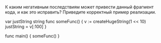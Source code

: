 К каким негативным последствиям может привести данный фрагмент кода, и как это исправить? Приведите корректный пример реализации.


var justString string
func someFunc() {
v := createHugeString(1 << 10)
justString = v[:100]
}

func main() {
someFunc()
}
